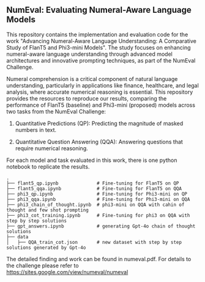 ## NumEval: Evaluating Numeral-Aware Language Models

This repository contains the implementation and evaluation code for the work "Advancing Numeral-Aware Language Understanding: A Comparative Study of FlanT5 and Phi3-mini Models". The study focuses on enhancing numeral-aware language understanding through advanced model architectures and innovative prompting techniques, as part of the NumEval Challenge.

Numeral comprehension is a critical component of natural language understanding, particularly in applications like finance, healthcare, and legal analysis, where accurate numerical reasoning is essential. This repository provides the resources to reproduce our results, comparing the performance of FlanT5 (baseline) and Phi3-mini (proposed) models across two tasks from the NumEval Challenge:

1.   Quantitative Predictions (QP): Predicting the magnitude of masked numbers in text.

2.   Quantitative Question Answering (QQA): Answering questions that require numerical reasoning.

For each model and task evaluated in this work, there is one python notebook to replicate the results. 

```
.
├── flant5_qp.ipynb              # Fine-tuning for FlanT5 on QP
├── flant5_qqa.ipynb             # Fine-tuning for FlanT5 on QQA
├── phi3_qp.ipynb                # Fine-tuning for Phi3-mini on QP
├── phi3_qqa.ipynb               # Fine-tuning for Phi3-mini on QQA
├── phi3_chain_of_thought.ipynb  # phi3-mini on QQA with cahin of thought and few shot prompting
├── phi3_cot_training.ipynb      # Fine-tuning for phi3 on QQA with step by step solutions 
├── gpt_answers.ipynb            # generating Gpt-4o chain of thought solutions
├── data
│   ├── QQA_train_cot.json       # new dataset with step by step solutions generated by Gpt-4o
```

The detailed finding and work can be found in numeval.pdf. For details to the challenge please refer to https://sites.google.com/view/numeval/numeval 